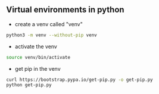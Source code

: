 ## Virtual environments in python
* create a venv called "venv"
```bash
python3 -m venv --without-pip venv
```
* activate the venv
```bash
source venv/bin/activate
```
* get pip in the venv
```bash
curl https://bootstrap.pypa.io/get-pip.py -o get-pip.py
python get-pip.py
```